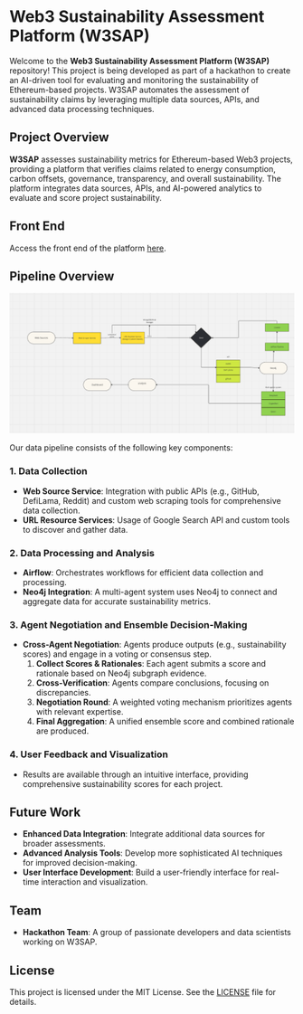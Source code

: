 # Web3 Sustainability Assessment Platform (W3SAP)

Welcome to the **Web3 Sustainability Assessment Platform (W3SAP)** repository! This project is being developed as part of a hackathon to create an AI-driven tool for evaluating and monitoring the sustainability of Ethereum-based projects. W3SAP automates the assessment of sustainability claims by leveraging multiple data sources, APIs, and advanced data processing techniques.

## Project Overview

**W3SAP** assesses sustainability metrics for Ethereum-based Web3 projects, providing a platform that verifies claims related to energy consumption, carbon offsets, governance, transparency, and overall sustainability. The platform integrates data sources, APIs, and AI-powered analytics to evaluate and score project sustainability.

## Front End

Access the front end of the platform [here](https://kzmq8ohpl6rir027e06d.lite.vusercontent.net/?fbclid=IwY2xjawIdWzFleHRuA2FlbQIxMAABHeip66ZXyLthQhwQE_U5aYzhIy_ENhQY74syLP3Ju8F0kz3ACCxTP4Xcqw_aem_Mr3eDIOMc2exjKU_rAFvbQ).

## Pipeline Overview

![Pipeline](asset.png)

Our data pipeline consists of the following key components:

### 1. **Data Collection**
- **Web Source Service**: Integration with public APIs (e.g., GitHub, DefiLama, Reddit) and custom web scraping tools for comprehensive data collection.
- **URL Resource Services**: Usage of Google Search API and custom tools to discover and gather data.

### 2. **Data Processing and Analysis**
- **Airflow**: Orchestrates workflows for efficient data collection and processing.
- **Neo4j Integration**: A multi-agent system uses Neo4j to connect and aggregate data for accurate sustainability metrics.

### 3. **Agent Negotiation and Ensemble Decision-Making**
- **Cross-Agent Negotiation**: Agents produce outputs (e.g., sustainability scores) and engage in a voting or consensus step.
  1. **Collect Scores & Rationales**: Each agent submits a score and rationale based on Neo4j subgraph evidence.
  2. **Cross-Verification**: Agents compare conclusions, focusing on discrepancies.
  3. **Negotiation Round**: A weighted voting mechanism prioritizes agents with relevant expertise.
  4. **Final Aggregation**: A unified ensemble score and combined rationale are produced.

### 4. **User Feedback and Visualization**
- Results are available through an intuitive interface, providing comprehensive sustainability scores for each project.

## Future Work

- **Enhanced Data Integration**: Integrate additional data sources for broader assessments.
- **Advanced Analysis Tools**: Develop more sophisticated AI techniques for improved decision-making.
- **User Interface Development**: Build a user-friendly interface for real-time interaction and visualization.

## Team

- **Hackathon Team**: A group of passionate developers and data scientists working on W3SAP.

## License

This project is licensed under the MIT License. See the [LICENSE](LICENSE) file for details.

